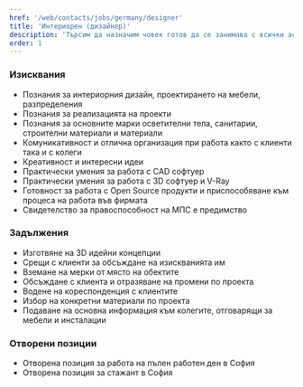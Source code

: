 ```yaml
---
href: '/web/contacts/jobs/germany/designer'
title: 'Интериорен (дизайнер)'
description: 'Търсим да назначим човек готов да се занимава с всички аспекти на интериора и с всичко, свързано с интериорния дизайн. Човек за които е важно да намери най - доброто решение за клиента, да разбере какво иска той, да види възможностите и да направи нещата красиви и практични. За да добием представа за креативността и и въображението Ви, е задължително да ни изпратите портфолио с проекти, по които сте работили.'
order: 1
---
```

### Изисквания
* Познания за интериорния дизайн, проектирането на мебели, разпределения
* Познания за реализацията на проекти 
* Познания за основните марки осветителни тела, санитарии, строителни материали и материали 
* Комуникативност и отлична организация при работа както с клиенти така и с колеги 
* Креативност и интересни идеи
* Практически умения за работа с CAD софтуер
* Практически умения за работа с 3D софтуер и V-Ray
* Готовност за работа с Open Source продукти и приспособяване към процеса на работа във фирмата
* Свидетелство за правоспособност на МПС е предимство

### Задължения
* Изготвяне на 3D идейни концепции
* Срещи с клиенти за обсъждане на изискванията им 
* Вземане на мерки от място на обектите 
* Обсъждане с клиента и отразяване на промени по проекта 
* Водене на кореспонденция с клиентите 
* Избор на конкретни материали по проекта 
* Подаване на основна информация към колегите, отговарящи за мебели и инсталации 

### Отворени позиции
* Отворена позиция за работа на пълен работен ден в София
* Отворена позиция за стажант в София
